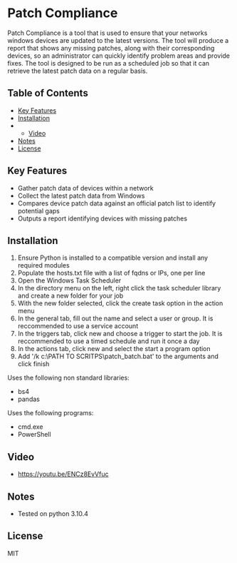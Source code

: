# Patch Compliance

Patch Compliance is a tool that is used to ensure that your networks windows devices are updated to the latest versions. The tool will produce a report that shows any missing patches, along with their corresponding devices, so an administrator can quickly identify problem areas and provide fixes. The tool is designed to be run as a scheduled job so that it can retrieve the latest patch data on a regular basis. 


## Table of Contents

* <a href="#key-features">Key Features</a></br>
* <a href="#installation">Installation</a></br>
* * <a href="#video">Video</a></br>
* <a href="#notes">Notes</a></br>
* <a href="#license">License</a>


## Key Features

* Gather patch data of devices within a network
* Collect the latest patch data from Windows
* Compares device patch data against an official patch list to identify potential gaps 
* Outputs a report identifying devices with missing patches


## Installation

1. Ensure Python is installed to a compatible version and install any required modules
2. Populate the hosts.txt file with a list of fqdns or IPs, one per line
3. Open the Windows Task Scheduler
4. In the directory menu on the left, right click the task scheduler library and create a new folder for your job
5. With the new folder selected, click the create task option in the action menu
6. In the general tab, fill out the name and select a user or group. It is reccommended to use a service account
7. In the triggers tab, click new and choose a trigger to start the job. It is reccommended to use a timed schedule and run it once a day
8. In the actions tab, click new and select the start a program option
9. Add '/k c:\PATH TO SCRITPS\patch_batch.bat' to the arguments and click finish


Uses the following non standard libraries:
* bs4
* pandas

Uses the following programs:
* cmd.exe
* PowerShell

## Video
* https://youtu.be/ENCz8EvVfuc


## Notes

* Tested on python 3.10.4


## License

MIT
